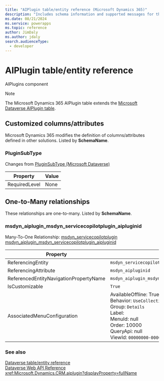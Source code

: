 ```yaml
---
title: "AIPlugin table/entity reference (Microsoft Dynamics 365)"
description: "Includes schema information and supported messages for the AIPlugin table/entity with Microsoft Dynamics 365."
ms.date: 08/21/2024
ms.service: powerapps
ms.topic: reference
author: JimDaly
ms.author: jdaly
search.audienceType: 
  - developer
---
```


# AIPlugin table/entity reference

AIPlugins component

> [!NOTE]
> The Microsoft Dynamics 365 AIPlugin table extends the [Microsoft Dataverse AIPlugin table](/power-apps/developer/data-platform/reference/entities/aiplugin).



## Customized columns/attributes

Microsoft Dynamics 365 modifies the definition of columns/attributes defined in other solutions. Listed by **SchemaName**.

### <a name="BKMK_PluginSubType"></a> PluginSubType

Changes from [PluginSubType (Microsoft Dataverse)](/power-apps/developer/data-platform/reference/entities/aiplugin#BKMK_PluginSubType)

|Property|Value|
|---|---|
|RequiredLevel|None|


## One-to-Many relationships

These relationships are one-to-many. Listed by **SchemaName**.

### <a name="BKMK_msdyn_aiplugin_msdyn_servicecopilotplugin_aipluginid"></a> msdyn_aiplugin_msdyn_servicecopilotplugin_aipluginid

Many-To-One Relationship: [msdyn_servicecopilotplugin msdyn_aiplugin_msdyn_servicecopilotplugin_aipluginid](msdyn_servicecopilotplugin.md#BKMK_msdyn_aiplugin_msdyn_servicecopilotplugin_aipluginid)

|Property|Value|
|---|---|
|ReferencingEntity|`msdyn_servicecopilotplugin`|
|ReferencingAttribute|`msdyn_aipluginid`|
|ReferencedEntityNavigationPropertyName|`msdyn_aiplugin_msdyn_servicecopilotplugin_aipluginid`|
|IsCustomizable|`True`|
|AssociatedMenuConfiguration|AvailableOffline: True<br />Behavior: `UseCollectionName`<br />Group: `Details`<br />Label: <br />MenuId: null<br />Order: 10000<br />QueryApi: null<br />ViewId: `00000000-0000-0000-0000-000000000000`|



### See also

[Dataverse table/entity reference](../about-entity-reference.md)  
[Dataverse Web API Reference](/power-apps/developer/data-platform/webapi/reference/about)   
<xref:Microsoft.Dynamics.CRM.aiplugin?displayProperty=fullName>

